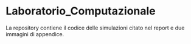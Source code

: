 # Laboratorio_Computazionale

La repository contiene il codice delle simulazioni citato nel report e due immagini di appendice.
